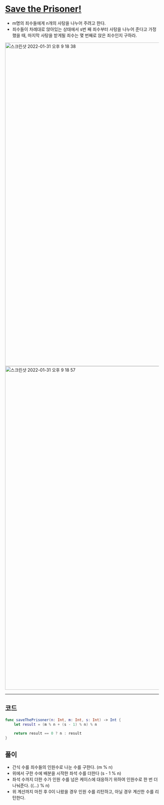 # [Save the Prisoner!](https://www.hackerrank.com/challenges/save-the-prisoner/problem?isFullScreen=true)
- m명의 죄수들에게 n개의 사탕을 나누어 주려고 한다.
- 죄수들이 차례대로 앉아있는 상태에서 s번 째 죄수부터 사탕을 나누어 준다고 가정했을 때, 마지막 사탕을 받게될 죄수는 몇 번째로 앉은 죄수인지 구하라.
 
<img width="1060" alt="스크린샷 2022-01-31 오후 9 18 38" src="https://user-images.githubusercontent.com/59811450/151792697-954c08c0-18e8-4626-8bd5-aae30b88bdd8.png">
<img width="1060" alt="스크린샷 2022-01-31 오후 9 18 57" src="https://user-images.githubusercontent.com/59811450/151792747-8f055665-da0e-4f2b-93c3-7585bd8adb95.png">

***

## 코드

```swift
func saveThePrisoner(n: Int, m: Int, s: Int) -> Int {
    let result = (m % n + (s - 1) % n) % n
    
    return result == 0 ? n : result
}
```

## 풀이
- 간식 수를 죄수들의 인원수로 나눈 수를 구한다. (m % n)
- 위에서 구한 수에 배분을 시작한 좌석 수를 더한다 (s - 1 % n)
- 좌석 수까지 더한 수가 인원 수를 넘은 케이스에 대응하기 위하여 인원수로 한 번 더 나눠준다. ((...) % n)
- 위 계산까지 마친 후 0이 나왔을 경우 인원 수를 리턴하고, 아닐 경우 계산한 수를 리턴한다.
